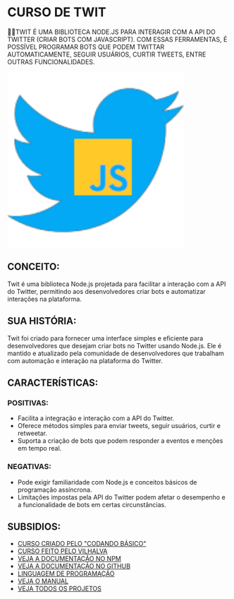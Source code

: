 # CURSO DE TWIT
👨‍⚖️TWIT É UMA BIBLIOTECA NODE.JS PARA INTERAGIR COM A API DO TWITTER (CRIAR BOTS COM JAVASCRIPT). COM ESSAS FERRAMENTAS, É POSSÍVEL PROGRAMAR BOTS QUE PODEM TWITTAR AUTOMATICAMENTE, SEGUIR USUÁRIOS, CURTIR TWEETS, ENTRE OUTRAS FUNCIONALIDADES.

<img src="FOTO.png" align="center" width="400"> <br>

## CONCEITO:
Twit é uma biblioteca Node.js projetada para facilitar a interação com a API do Twitter, permitindo aos desenvolvedores criar bots e automatizar interações na plataforma.

## SUA HISTÓRIA:
Twit foi criado para fornecer uma interface simples e eficiente para desenvolvedores que desejam criar bots no Twitter usando Node.js. Ele é mantido e atualizado pela comunidade de desenvolvedores que trabalham com automação e interação na plataforma do Twitter.

## CARACTERÍSTICAS:
### POSITIVAS:
- Facilita a integração e interação com a API do Twitter.
- Oferece métodos simples para enviar tweets, seguir usuários, curtir e retweetar.
- Suporta a criação de bots que podem responder a eventos e menções em tempo real.

### NEGATIVAS:
- Pode exigir familiaridade com Node.js e conceitos básicos de programação assíncrona.
- Limitações impostas pela API do Twitter podem afetar o desempenho e a funcionalidade de bots em certas circunstâncias.

## SUBSIDIOS:
- [CURSO CRIADO PELO "CODANDO BÁSICO"](https://youtu.be/VKsUR4Ffoo4?si=0TPV6N3ZGy7Zudt_)
- [CURSO FEITO PELO VILHALVA](https://github.com/VILHALVA)
- [VEJA A DOCUMENTAÇÃO NO NPM](https://www.npmjs.com/package/twit)
- [VEJA A DOCUMENTAÇÃO NO GITHUB](https://github.com/ttezel/twit)
- [LINGUAGEM DE PROGRAMAÇÃO](https://github.com/VILHALVA/CURSO-DE-JAVASCRIPT)
- [VEJA O MANUAL](./MANUAL.md)
- [VEJA TODOS OS PROJETOS](https://github.com/VILHALVA?tab=repositories&q=+topic:TWIT)


